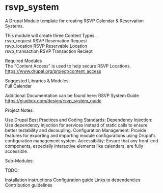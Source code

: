 # rsvp_system  
A Drupal Module template for creating RSVP Calendar & Reservation Systems.  
  
This module will create three Content Types.  
rsvp_request RSVP Reservation Request  
rsvp_location RSVP Reservable Location  
rsvp_transaction RSVP Transaction Reciept 
  
Required Modules  
The "Content Access" is used to help secure RSVP Locations.  
https://www.drupal.org/project/content_access  
  
Suggested Libraries & Modules:  
Full Calendar  

Additional Documentation can be found here:
RSVP System Guide  
https://gluebox.com/design/rsvp_system_guide


Project Notes:

Use Drupal Best Practices and Coding Standards:
Dependency Injection: Use dependency injection for services instead of static calls to ensure better testability and decoupling.
Configuration Management: Provide features for exporting and importing module configurations using Drupal's configuration management system.
Accessibility: Ensure that any front-end components, especially interactive elements like calendars, are fully accessible.


Sub-Modules:

TODO:

Installation instructions
Configuration guide
Links to dependencies
Contribution guidelines
